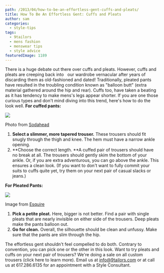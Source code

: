 ```yaml
---
path: /2013/04/how-to-be-an-effortless-gent-cuffs-and-pleats/
title: How To Be An Effortless Gent: Cuffs and Pleats
author: sam
categories: 
  - style-tips
tags: 
  - 9tailors
  - mens fashion
  - menswear tips
  - style advice
featuredImage: 1189
---
```

There is a huge debate out there over cuffs and pleats. However, cuffs and pleats are creeping back into   our wardrobe vernacular after years of discarding them as old-fashioned and dated! Traditionally, pleated pants have resulted in the troubling condition known as "balloon butt" (extra material gathered around the hip and rear). Cuffs too, have taken a beating as it has tendency to make mens's legs appear shorter. If you are one those curious types and don't mind diving into this trend, here's how to do the look well. **For cuffed pants:**

[![](http://images.sodahead.com/polls/003196615/160983777_04_cuff1_xlarge.jpeg)](http://images.sodahead.com/polls/003196615/160983777_04_cuff1_xlarge.jpeg)

Photo from [Sodahead](http://www.sodahead.com/)

1.  **Select a slimmer, more tapered trouser.** These trousers should fit snugly through the thigh and knee. The hem must have a narrow ankle opening.
2.  **Choose the correct length. **A cuffed pair of trousers should have no break at all. The trousers should gently skim the bottom of your ankle. Or, if you are extra adventurous, you can go above the ankle. This ensures a clean look. (If you want to don't want to fully commit your suits to cuffs quite yet, try them on your next pair of casual slacks or jeans.)

**For Pleated Pants:**

[![](http://www.esquire.com/cm/esquire/images/Ay/esq-item-pleated-pants-062811-lg.jpg)](http://www.esquire.com/cm/esquire/images/Ay/esq-item-pleated-pants-062811-lg.jpg)

Image from [Esquire](http://www.esquire.com/)

1.  **Pick a petite pleat.** Here, bigger is not better. Find a pair with single pleats that are nearly invisible on either side of the trousers. Deep pleats make the pants balloon out.
2.  **Go for clean.** Overall, the silhouette should be clean and unfussy. Make sure that the pants are slim through the hip.

The effortless gent shouldn't feel compelled to do both. Contrary to convention, you can pick one or the other in this look. Want to try pleats and cuffs on your next pair of trousers? We're doing a sale on all custom trousers (click here to learn more). Email us at info@9tailors.com or at call us at 617.286.6135 for an appointment with a Style Consultant.